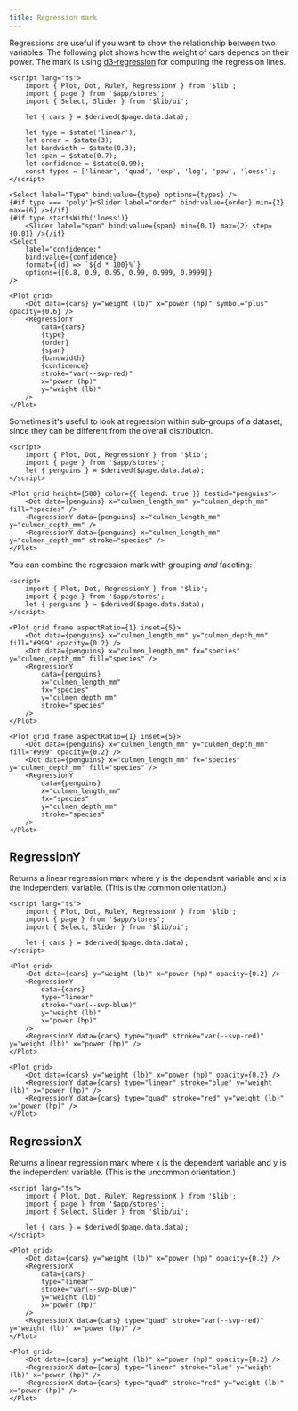 ```yaml
---
title: Regression mark
---
```


Regressions are useful if you want to show the relationship between two variables. The following plot shows how the weight of cars depends on their power. The mark is using [d3-regression](https://github.com/harrystevens/d3-regression) for computing the regression lines.

```svelte live
<script lang="ts">
    import { Plot, Dot, RuleY, RegressionY } from '$lib';
    import { page } from '$app/stores';
    import { Select, Slider } from '$lib/ui';

    let { cars } = $derived($page.data.data);

    let type = $state('linear');
    let order = $state(3);
    let bandwidth = $state(0.3);
    let span = $state(0.7);
    let confidence = $state(0.99);
    const types = ['linear', 'quad', 'exp', 'log', 'pow', 'loess'];
</script>

<Select label="Type" bind:value={type} options={types} />
{#if type === 'poly'}<Slider label="order" bind:value={order} min={2} max={6} />{/if}
{#if type.startsWith('loess')}
    <Slider label="span" bind:value={span} min={0.1} max={2} step={0.01} />{/if}
<Select
    label="confidence:"
    bind:value={confidence}
    format={(d) => `${d * 100}%`}
    options={[0.8, 0.9, 0.95, 0.99, 0.999, 0.9999]}
/>

<Plot grid>
    <Dot data={cars} y="weight (lb)" x="power (hp)" symbol="plus" opacity={0.6} />
    <RegressionY
        data={cars}
        {type}
        {order}
        {span}
        {bandwidth}
        {confidence}
        stroke="var(--svp-red)"
        x="power (hp)"
        y="weight (lb)"
    />
</Plot>
```

Sometimes it's useful to look at regression within sub-groups of a dataset, since they can be different from the overall distribution.

```svelte live
<script>
    import { Plot, Dot, RegressionY } from '$lib';
    import { page } from '$app/stores';
    let { penguins } = $derived($page.data.data);
</script>

<Plot grid height={500} color={{ legend: true }} testid="penguins">
    <Dot data={penguins} x="culmen_length_mm" y="culmen_depth_mm" fill="species" />
    <RegressionY data={penguins} x="culmen_length_mm" y="culmen_depth_mm" />
    <RegressionY data={penguins} x="culmen_length_mm" y="culmen_depth_mm" stroke="species" />
</Plot>
```

You can combine the regression mark with grouping _and_ faceting:

```svelte live
<script>
    import { Plot, Dot, RegressionY } from '$lib';
    import { page } from '$app/stores';
    let { penguins } = $derived($page.data.data);
</script>

<Plot grid frame aspectRatio={1} inset={5}>
    <Dot data={penguins} x="culmen_length_mm" y="culmen_depth_mm" fill="#999" opacity={0.2} />
    <Dot data={penguins} x="culmen_length_mm" fx="species" y="culmen_depth_mm" fill="species" />
    <RegressionY
        data={penguins}
        x="culmen_length_mm"
        fx="species"
        y="culmen_depth_mm"
        stroke="species"
    />
</Plot>
```

```svelte
<Plot grid frame aspectRatio={1} inset={5}>
    <Dot data={penguins} x="culmen_length_mm" y="culmen_depth_mm" fill="#999" opacity={0.2} />
    <Dot data={penguins} x="culmen_length_mm" fx="species" y="culmen_depth_mm" fill="species" />
    <RegressionY
        data={penguins}
        x="culmen_length_mm"
        fx="species"
        y="culmen_depth_mm"
        stroke="species"
    />
</Plot>
```

## RegressionY

Returns a linear regression mark where y is the dependent variable and x is the independent variable. (This is the common orientation.)

```svelte live
<script lang="ts">
    import { Plot, Dot, RuleY, RegressionY } from '$lib';
    import { page } from '$app/stores';
    import { Select, Slider } from '$lib/ui';

    let { cars } = $derived($page.data.data);
</script>

<Plot grid>
    <Dot data={cars} y="weight (lb)" x="power (hp)" opacity={0.2} />
    <RegressionY
        data={cars}
        type="linear"
        stroke="var(--svp-blue)"
        y="weight (lb)"
        x="power (hp)"
    />
    <RegressionY data={cars} type="quad" stroke="var(--svp-red)" y="weight (lb)" x="power (hp)" />
</Plot>
```

```svelte
<Plot grid>
    <Dot data={cars} y="weight (lb)" x="power (hp)" opacity={0.2} />
    <RegressionY data={cars} type="linear" stroke="blue" y="weight (lb)" x="power (hp)" />
    <RegressionY data={cars} type="quad" stroke="red" y="weight (lb)" x="power (hp)" />
</Plot>
```

## RegressionX

Returns a linear regression mark where x is the dependent variable and y is the independent variable. (This is the uncommon orientation.)

```svelte live
<script lang="ts">
    import { Plot, Dot, RuleY, RegressionX } from '$lib';
    import { page } from '$app/stores';
    import { Select, Slider } from '$lib/ui';

    let { cars } = $derived($page.data.data);
</script>

<Plot grid>
    <Dot data={cars} y="weight (lb)" x="power (hp)" opacity={0.2} />
    <RegressionX
        data={cars}
        type="linear"
        stroke="var(--svp-blue)"
        y="weight (lb)"
        x="power (hp)"
    />
    <RegressionX data={cars} type="quad" stroke="var(--svp-red)" y="weight (lb)" x="power (hp)" />
</Plot>
```

```svelte
<Plot grid>
    <Dot data={cars} y="weight (lb)" x="power (hp)" opacity={0.2} />
    <RegressionX data={cars} type="linear" stroke="blue" y="weight (lb)" x="power (hp)" />
    <RegressionX data={cars} type="quad" stroke="red" y="weight (lb)" x="power (hp)" />
</Plot>
```
